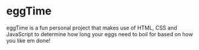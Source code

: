 # eggTime
eggTime is a fun personal project that makes use of HTML, CSS and JavaScript to determine how long your eggs need to boil for based on how you like em done!